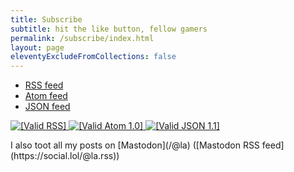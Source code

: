 ```yaml
---
title: Subscribe
subtitle: hit the like button, fellow gamers
permalink: /subscribe/index.html
layout: page
eleventyExcludeFromCollections: false
---
```


- [RSS feed](/feed.xml)
- [Atom feed](/atom.xml)
- [JSON feed](/feed.json)

<p>
<a href="https://validator.w3.org/check.cgi?url=https%3A//laker.tech/feed.xml">
	<img src="/cdn/image/buttons/valid-rss.png" alt="[Valid RSS]" title="Validate my RSS feed" />
</a>

<a href="https://validator.w3.org/check.cgi?url=https%3A//laker.tech/atom.xml">
	<img src="cdn/image/buttons/valid-atom.png" alt="[Valid Atom 1.0]" title="Validate my Atom 1.0 feed" />
</a>

<a href="https://validator.jsonfeed.org/?url=https://laker.tech/feed.json">
	<img src="cdn/image/buttons/valid-json.png" alt="[Valid JSON 1.1]" title="Validate my JSON 1.1 feed" />
</a>
</p>
I also toot all my posts on [Mastodon](/@la) ([Mastodon RSS feed](https://social.lol/@la.rss))
